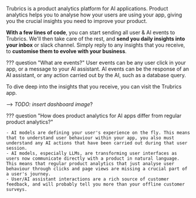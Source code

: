 Trubrics is a product analytics platform for AI applications. Product analytics helps you to analyse how your users are using your app, giving you the crucial insights you need to improve your product.

**With a few lines of code**, you can start sending all user & AI events to Trubrics. We'll then take care of the rest, and **send you daily insights into your inbox** or slack channel. Simply reply to any insights that you receive, to **customise them to evolve with your business**.

??? question "What are events?"
    User events can be any user click in your app, or a message to your AI assistant. AI events can be the response of an AI assistant, or any action carried out by the AI, such as a database query.

To dive deep into the insights that you receive, you can visit the Trubrics app.

--> *TODO: insert dashboard image*?

??? question "How does product analytics for AI apps differ from regular product analytics?"

    - AI models are defining your user's experience on the fly. This means that to understand user behaviour within your app, you also must understand any AI actions that have been carried out during that user session.
    - AI models, especially LLMs, are transforming user interfaces as users now communicate directly with a product in natural language. This means that regular product analytics that just analyse user behaviour through clicks and page views are missing a crucial part of a user's journey.
    - User/AI assistant interactions are a rich source of customer feedback, and will probably tell you more than your offline customer surveys.

